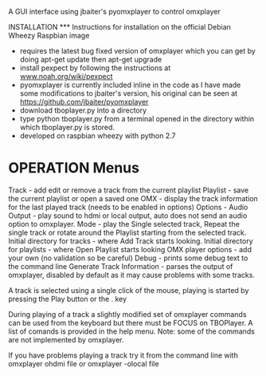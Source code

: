 A GUI interface using jbaiter's pyomxplayer to control omxplayer

INSTALLATION
*** Instructions for installation on the official Debian Wheezy Raspbian image
  *  requires the latest bug fixed version of omxplayer which you can get by doing apt-get update then apt-get upgrade
  *  install pexpect by following the instructions at www.noah.org/wiki/pexpect
  *  pyomxplayer is currently included inline in the code as I have made some modifications to jbaiter's version, his original can be seen at https://github.com/jbaiter/pyomxplayer
  *  download tboplayer.py into a directory
  *  type python tboplayer.py from a terminal opened in the directory within which tboplayer.py is stored. 
  *  developed on raspbian wheezy with python 2.7
  
OPERATION
Menus
====
 Track - add  edit or remove a track from the current playlist
 Playlist - save the current playlist or open a saved one
 OMX - display the track information for the last played track (needs to be enabled in options)
 Options -
    Audio Output - play sound to hdmi or local output, auto does not send an audio option to omxplayer.
    Mode - play the Single selected track, Repeat the single track or rotate around the Playlist starting from the selected track.
    Initial directory for tracks - where Add Track starts looking.
    Initial directory for playlists - where Open Playlist starts looking
    OMX player options - add your own (no validation so be careful)
    Debug - prints some debug text to the command line
    Generate Track Information - parses the output of omxplayer, disabled by default as it may cause problems with some tracks.

A track is selected using a single click of the mouse, playing is started by pressing the Play button or the . key

During playing of a track a slightly modified set of  omxplayer commands can be used from the keyboard but there must be FOCUS on TBOPlayer.
A list  of comands is provided in the help menu. Note: some of the commands are not implemented by omxplayer.

If you have problems playing a track try it from the command line with omxplayer ohdmi file or omxplayer -olocal file

